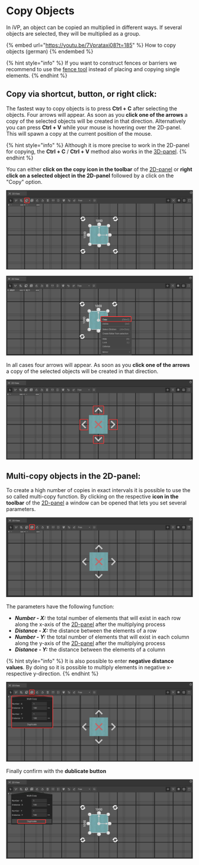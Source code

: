 # Copy Objects

In iVP, an object can be copied an multiplied in different ways. If several objects are selected, they will be multiplied as a group.

{% embed url="https://youtu.be/7Vprataxi08?t=185" %}
How to copy objects (german)
{% endembed %}

{% hint style="info" %}
If you want to construct fences or barriers we recommend to use the [fence tool](../advanced-tools/fence-tool.md) instead of placing and copying single elements.
{% endhint %}

## Copy via shortcut, button,  or right click:

The fastest way to copy objects is to press **Ctrl + C** after selecting the objects. Four arrows will appear. As soon as you **click one of the arrows** a copy of the selected objects will be created in that direction. Alternatively you can press **Ctrl + V** while your mouse is hovering over the 2D-panel. This will spawn a copy at the current position of the mouse.

{% hint style="info" %}
Although it is more precise to work in the 2D-panel for copying, the **Ctrl + C** / **Ctrl + V** method also works in the [3D-panel](../user-interface/the-3d-view.md).
{% endhint %}

You can either **click on the copy icon in the toolbar** of the [2D-panel](../user-interface/the-2d-panel.md#the-toolbar-of-the-2d-panel) or **right click on a selected object in the 2D-panel** followed by a click on the "Copy" option.

![](../../../.gitbook/assets/iVP_Planning_ObjectInteraction_CopyIcon.png)

![](../../../.gitbook/assets/iVP_Planning_ObjectInteraction_CopyLeftClickMenu.png)

In all cases four arrows will appear. As soon as you **click one of the arrows** a copy of the selected objects will be created in that direction.&#x20;

![](../../../.gitbook/assets/iVP_Planning_ObjectInteraction_CopyDirection.png)

## Multi-copy objects in the 2D-panel:

To create a high number of copies in exact intervals it is possible to use the so called multi-copy function. By clicking on the respective **icon in the toolbar** of the [2D-panel](../user-interface/the-2d-panel.md) a window can be opened that lets you set several parameters.

![](../../../.gitbook/assets/iVP_Planning_ObjectInteraction_CopyMultiCopy.png)

The parameters have the following function:

* _**Number - X:**_ the total number of elements that will exist in each row along the x-axis of the [2D-panel](../user-interface/the-2d-panel.md) after the multiplying process
* _**Distance - X:**_ the distance between the elements of a row
* _**Number - Y:**_ the total number of elements that will exist in each column along the y-axis of the [2D-panel](../user-interface/the-2d-panel.md) after the multiplying process
* _**Distance - Y:**_ the distance between the elements of a column

{% hint style="info" %}
It is also possible to enter **negative distance values**. By doing so it is possible to multiply elements in negative x- respective y-direction.
{% endhint %}

![](../../../.gitbook/assets/iVP_Planning_ObjectInteraction_CopyMultiCopyMenu.png)

Finally confirm with the **dublicate button**

![](../../../.gitbook/assets/iVP_Planning_ObjectInteraction_CopyMultiCopyDublicateButton.png)